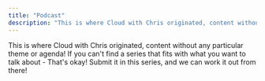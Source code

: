 ```yaml
---
title: "Podcast"
description: "This is where Cloud with Chris originated, content without any particular theme or agenda! If you can't find a series that fits with what you want to talk about - That's okay! Submit it in this series, and we can work it out from there!"
---
```

This is where Cloud with Chris originated, content without any particular theme or agenda! If you can't find a series that fits with what you want to talk about - That's okay! Submit it in this series, and we can work it out from there!